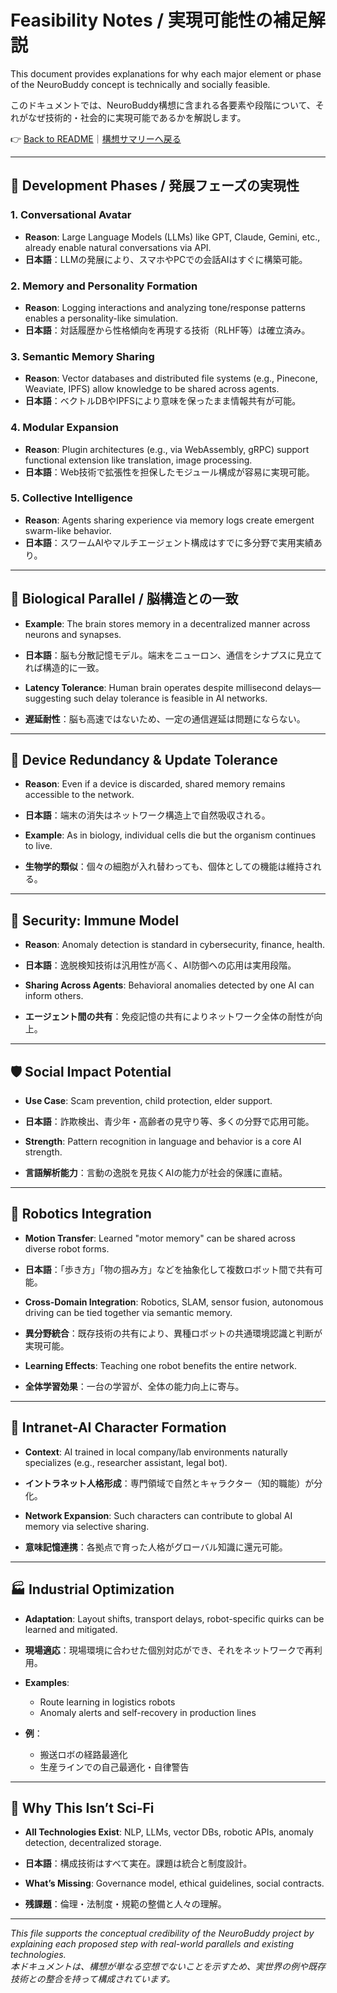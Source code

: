 # Feasibility Notes / 実現可能性の補足解説

This document provides explanations for why each major element or phase of the NeuroBuddy concept is technically and socially feasible.

このドキュメントでは、NeuroBuddy構想に含まれる各要素や段階について、それがなぜ技術的・社会的に実現可能であるかを解説します。

👉 [Back to README](../README.md)｜[構想サマリーへ戻る](./SUMMARY.md)

---

## 🔧 Development Phases / 発展フェーズの実現性

### 1. Conversational Avatar
- **Reason**: Large Language Models (LLMs) like GPT, Claude, Gemini, etc., already enable natural conversations via API.
- **日本語**：LLMの発展により、スマホやPCでの会話AIはすぐに構築可能。

### 2. Memory and Personality Formation
- **Reason**: Logging interactions and analyzing tone/response patterns enables a personality-like simulation.
- **日本語**：対話履歴から性格傾向を再現する技術（RLHF等）は確立済み。

### 3. Semantic Memory Sharing
- **Reason**: Vector databases and distributed file systems (e.g., Pinecone, Weaviate, IPFS) allow knowledge to be shared across agents.
- **日本語**：ベクトルDBやIPFSにより意味を保ったまま情報共有が可能。

### 4. Modular Expansion
- **Reason**: Plugin architectures (e.g., via WebAssembly, gRPC) support functional extension like translation, image processing.
- **日本語**：Web技術で拡張性を担保したモジュール構成が容易に実現可能。

### 5. Collective Intelligence
- **Reason**: Agents sharing experience via memory logs create emergent swarm-like behavior.
- **日本語**：スワームAIやマルチエージェント構成はすでに多分野で実用実績あり。

---

## 🧠 Biological Parallel / 脳構造との一致

- **Example**: The brain stores memory in a decentralized manner across neurons and synapses.
- **日本語**：脳も分散記憶モデル。端末をニューロン、通信をシナプスに見立てれば構造的に一致。

- **Latency Tolerance**: Human brain operates despite millisecond delays—suggesting such delay tolerance is feasible in AI networks.
- **遅延耐性**：脳も高速ではないため、一定の通信遅延は問題にならない。

---

## 🔁 Device Redundancy & Update Tolerance

- **Reason**: Even if a device is discarded, shared memory remains accessible to the network.
- **日本語**：端末の消失はネットワーク構造上で自然吸収される。

- **Example**: As in biology, individual cells die but the organism continues to live.
- **生物学的類似**：個々の細胞が入れ替わっても、個体としての機能は維持される。

---

## 🔐 Security: Immune Model

- **Reason**: Anomaly detection is standard in cybersecurity, finance, health.
- **日本語**：逸脱検知技術は汎用性が高く、AI防御への応用は実用段階。

- **Sharing Across Agents**: Behavioral anomalies detected by one AI can inform others.
- **エージェント間の共有**：免疫記憶の共有によりネットワーク全体の耐性が向上。

---

## 🛡️ Social Impact Potential

- **Use Case**: Scam prevention, child protection, elder support.
- **日本語**：詐欺検出、青少年・高齢者の見守り等、多くの分野で応用可能。

- **Strength**: Pattern recognition in language and behavior is a core AI strength.
- **言語解析能力**：言動の逸脱を見抜くAIの能力が社会的保護に直結。

---

## 🤖 Robotics Integration

- **Motion Transfer**: Learned "motor memory" can be shared across diverse robot forms.
- **日本語**：「歩き方」「物の掴み方」などを抽象化して複数ロボット間で共有可能。

- **Cross-Domain Integration**: Robotics, SLAM, sensor fusion, autonomous driving can be tied together via semantic memory.
- **異分野統合**：既存技術の共有により、異種ロボットの共通環境認識と判断が実現可能。

- **Learning Effects**: Teaching one robot benefits the entire network.
- **全体学習効果**：一台の学習が、全体の能力向上に寄与。

---

## 🏢 Intranet-AI Character Formation

- **Context**: AI trained in local company/lab environments naturally specializes (e.g., researcher assistant, legal bot).
- **イントラネット人格形成**：専門領域で自然とキャラクター（知的職能）が分化。

- **Network Expansion**: Such characters can contribute to global AI memory via selective sharing.
- **意味記憶連携**：各拠点で育った人格がグローバル知識に還元可能。

---

## 🏭 Industrial Optimization

- **Adaptation**: Layout shifts, transport delays, robot-specific quirks can be learned and mitigated.
- **現場適応**：現場環境に合わせた個別対応ができ、それをネットワークで再利用。

- **Examples**:
  - Route learning in logistics robots
  - Anomaly alerts and self-recovery in production lines
- **例**：
  - 搬送ロボの経路最適化
  - 生産ラインでの自己最適化・自律警告

---

## 🧠 Why This Isn’t Sci-Fi

- **All Technologies Exist**: NLP, LLMs, vector DBs, robotic APIs, anomaly detection, decentralized storage.
- **日本語**：構成技術はすべて実在。課題は統合と制度設計。

- **What’s Missing**: Governance model, ethical guidelines, social contracts.
- **残課題**：倫理・法制度・規範の整備と人々の理解。

---

*This file supports the conceptual credibility of the NeuroBuddy project by explaining each proposed step with real-world parallels and existing technologies.*  
*本ドキュメントは、構想が単なる空想でないことを示すため、実世界の例や既存技術との整合を持って構成されています。*

